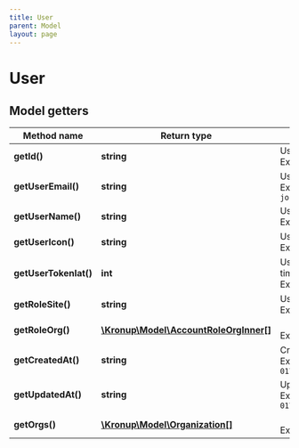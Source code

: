 ```yaml
---
title: User
parent: Model
layout: page
---
```


# User

## Model getters

Method name | Return type | Description | Notes
------------ | ------------- | ------------- | -------------
**getId()** | **string** | User ID <br>Example: `user-id-***` |
**getUserEmail()** | **string** | User e-mail address <br>Example: `john@example.com` |
**getUserName()** | **string** | User name <br>Example: `John Doe` |
**getUserIcon()** | **string** | User icon URL <br>Example: `https://***` |
**getUserTokenIat()** | **int** | User token creation timestamp <br>Example: `1663663000` |
**getRoleSite()** | **string** | User site role <br>Example: `null` |
**getRoleOrg()** | [**\Kronup\Model\AccountRoleOrgInner[]**](../AccountRoleOrgInner) |  <br>Example: `null` |
**getCreatedAt()** | **string** | Created timestamp <br>Example: `2001-01-01T08:08:08.000+00:00` |
**getUpdatedAt()** | **string** | Updated timestamp <br>Example: `2001-01-01T08:08:08.000+00:00` |
**getOrgs()** | [**\Kronup\Model\Organization[]**](../Organization) |  <br>Example: `null` |

